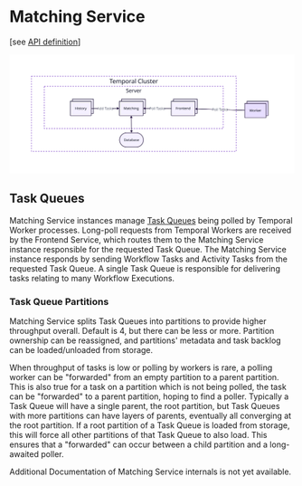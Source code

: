 # Matching Service

[see [API definition](https://github.com/temporalio/temporal/blob/main/proto/internal/temporal/server/api/matchingservice/v1/service.proto)]

<!-- https://lucid.app/lucidchart/0202e4b8-5258-4cd6-a6a0-67159300532b/edit -->
<img src="../_assets/matching-context.svg">

## Task Queues
Matching Service instances manage [Task Queues](https://docs.temporal.io/workers#task-queue) being polled by Temporal Worker processes.
Long-poll requests from Temporal Workers are received by the Frontend Service, which routes them to the Matching Service instance responsible for the requested Task Queue.
The Matching Service instance responds by sending Workflow Tasks and Activity Tasks from the requested Task Queue.
A single Task Queue is responsible for delivering tasks relating to many Workflow Executions.

### Task Queue Partitions
Matching Service splits Task Queues into partitions to provide higher throughput overall. Default is 4, but there can be less or more. Partition ownership can be reassigned, and partitions' metadata and task backlog can be loaded/unloaded from storage.

When throughput of tasks is low or polling by workers is rare, a polling worker can be "forwarded" from an empty partition to a parent partition. This is also true for a task on a partition which is not being polled, the task can be "forwarded" to a parent partition, hoping to find a poller. Typically a Task Queue will have a single parent, the root partition, but Task Queues with more partitions can have layers of parents, eventually all converging at the root partition. If a root partition of a Task Queue is loaded from storage, this will force all other partitions of that Task Queue to also load. This ensures that a "forwarded" can occur between a child partition and a long-awaited poller.

Additional Documentation of Matching Service internals is not yet available.
